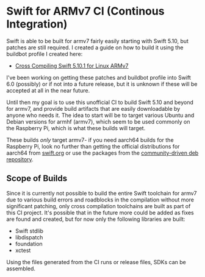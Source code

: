 # Swift for ARMv7 CI (Continous Integration)

Swift is able to be built for armv7 fairly easily starting with Swift 5.10, but patches are still required. I created a guide on how to build it using the buildbot profile I created here:

 - [Cross Compiling Swift 5.10.1 for Linux ARMv7](https://medium.com/@jesselzamora/cross-compiling-swift-5-10-1-for-linux-armv7-b15986c0f1bf)

I've been working on getting these patches and buildbot profile into Swift 6.0 (possibly) or if not into a future release, but it is unknown if these will be accepted at all in the near future.

Until then my goal is to use this unofficial CI to build Swift 5.10 and beyond for armv7, and provide build artifacts that are easily downloadable by anyone who needs it. The idea to start will be to target various Ubuntu and Debian versions for armhf (armv7), which seem to be used commonly on the Raspberry Pi, which is what these builds will target. 

These builds _only_ target armv7- if you need aarch64 builds for the Raspberry Pi, look no further than getting the official distributions for aarch64 from [swift.org](https://www.swift.org/download/) or use the packages from the [community-driven deb repository](https://www.swift-arm.com/installSwift).

## Scope of Builds

Since it is currently not possible to build the entire Swift toolchain for armv7 due to various build errors and roadblocks in the compilation without more significant patching, only cross compilation toolchains are built as part of this CI project. It's possible that in the future more could be added as fixes are found and created, but for now only the following libraries are built:

- Swift stdlib
- libdispatch
- foundation
- xctest

Using the files generated from the CI runs or release files, SDKs can be assembled.

